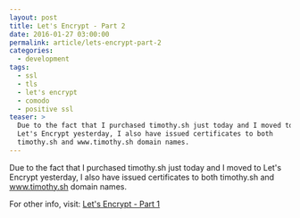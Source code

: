 ```yaml
---
layout: post
title: Let's Encrypt - Part 2
date: 2016-01-27 03:00:00
permalink: article/lets-encrypt-part-2
categories:
  - development
tags:
  - ssl
  - tls
  - let's encrypt
  - comodo
  - positive ssl
teaser: >
  Due to the fact that I purchased timothy.sh just today and I moved to
  Let's Encrypt yesterday, I also have issued certificates to both
  timothy.sh and www.timothy.sh domain names.
---
```


Due to the fact that I purchased timothy.sh just today and I moved to Let's Encrypt yesterday, I also have issued certificates to both timothy.sh and www.timothy.sh domain names.

For other info, visit:  [Let's Encrypt - Part 1](/article/lets-encrypt-part-1)
